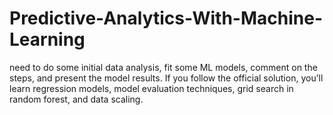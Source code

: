 # Predictive-Analytics-With-Machine-Learning
need to do some initial data analysis, fit some ML models, comment on the steps, and present the model results. If you follow the official solution, you’ll learn regression models, model evaluation techniques, grid search in random forest, and data scaling.
